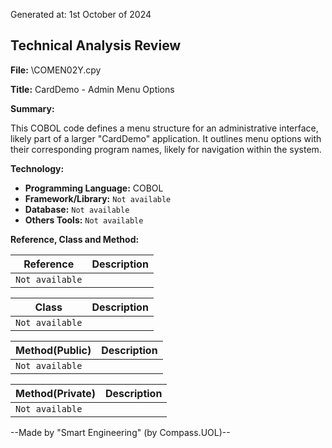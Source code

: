 Generated at: 1st October of 2024

## Technical Analysis Review

**File:**  \COMEN02Y.cpy

**Title:**  CardDemo - Admin Menu Options

**Summary:** 

This COBOL code defines a menu structure for an administrative interface, likely part of a larger "CardDemo" application. It outlines menu options with their corresponding program names, likely for navigation within the system. 

**Technology:**

* **Programming Language:** COBOL
* **Framework/Library:**  `Not available`
* **Database:** `Not available` 
* **Others Tools:** `Not available`

**Reference, Class and Method:**

| Reference | Description |
|---|---|
| `Not available` |  |

| Class | Description |
|---|---|
| `Not available` |  |

| Method(Public) | Description |
|---|---|
| `Not available` |  |

| Method(Private) | Description |
|---|---|
| `Not available` |  |

--Made by "Smart Engineering" (by Compass.UOL)--